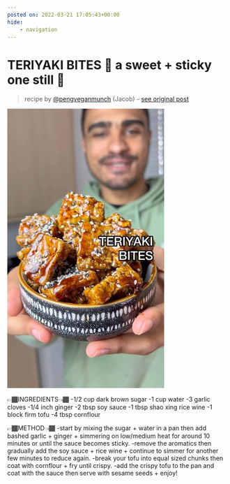 ```yaml
---
posted on: 2022-03-21 17:05:43+00:00
hide:
    - navigation
---
```


# TERIYAKI BITES 🥡 a sweet + sticky one still 👀  

> recipe by [@pengveganmunch](https://www.instagram.com/pengveganmunch/) 
(Jacob) - [see original post](https://instagram.com/p/CbX6Q4RKaB2)

![](../img/pengveganmunch_21-03-2022_1703.png)


👉🏾INGREDIENTS👈🏾
-1/2 cup dark brown sugar
-1 cup water
-3 garlic cloves
-1/4 inch ginger
-2 tbsp soy sauce
-1 tbsp shao xing rice wine
-1 block firm tofu
-4 tbsp cornflour 

👉🏾METHOD👈🏾
-start by mixing the sugar + water in a pan then add bashed garlic + ginger + simmering on low/medium heat for around 10 minutes or until the sauce becomes sticky.
-remove the aromatics then gradually add the soy sauce + rice wine + continue to simmer for another few minutes to reduce again.
-break your tofu into equal sized chunks then coat with cornflour + fry until crispy.
-add the crispy tofu to the pan and coat with the sauce then serve with sesame seeds + enjoy! 